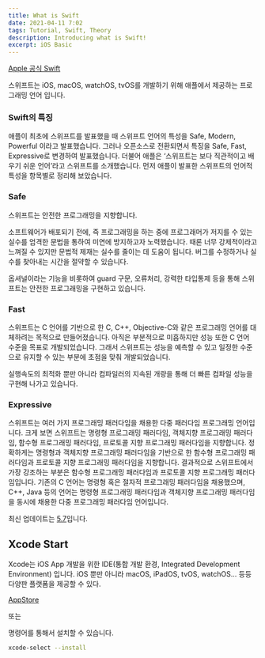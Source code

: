 ```yaml
---
title: What is Swift
date: 2021-04-11 7:02
tags: Tutorial, Swift, Theory
description: Introducing what is Swift!
excerpt: iOS Basic
---
```


[Apple 공식 Swift](https://developer.apple.com/swift/)

스위프트는 iOS, macOS, watchOS, tvOS를 개발하기 위해 애플에서 제공하는 프로그래밍 언어 입니다.

### Swift의 특징

애플이 최초에 스위프트를 발표했을 때 스위프트 언어의 특성을 Safe, Modern, Powerful 이라고 발표했습니다. 그러나 오픈소스로 전환되면서 특징을 Safe, Fast, Expressive로 변경하여 발표했습니다.
더불어 애플은 ‘스위프트는 보다 직관적이고 배우기 쉬운 언어’라고 스위프트를 소개했습니다. 먼저 애플이 발표한 스위프트의 언어적 특성을 항목별로 정리해 보았습니다.


### Safe
스위프트는 안전한 프로그래밍을 지향합니다.

소프트웨어가 배포되기 전에, 즉 프로그래밍을 하는 중에 프로그래머가 저지를 수 있는 실수를 엄격한 문법을 통하여 미연에 방지하고자 노력했습니다.
때론 너무 강제적이라고 느껴질 수 있지만 문법적 제재는 실수를 줄이는 데 도움이 됩니다. 버그를 수정하거나 실수를 찾아내는 시간을 절약할 수 있습니다.

옵셔널이라는 기능을 비롯하여 guard 구문, 오류처리, 강력한 타입통제 등을 통해 스위프트는 안전한 프로그래밍을 구현하고 있습니다.


### Fast
스위프트는 C 언어를 기반으로 한 C, C++, Objective-C와 같은 프로그래밍 언어를 대체하려는 목적으로 만들어졌습니다.
아직은 부분적으로 미흡하지만 성능 또한 C 언어 수준을 목표로 개발되었습니다.
그래서 스위프트는 성능을 예측할 수 있고 일정한 수준으로 유지할 수 있는 부분에 초점을 맞춰 개발되었습니다.

실행속도의 최적화 뿐만 아니라 컴파일러의 지속된 개량을 통해 더 빠른 컴파일 성능을 구현해 나가고 있습니다.

### Expressive
스위프트는 여러 가지 프로그래밍 패러다임을 채용한 다중 패러다임 프로그래밍 언어입니다. 크게 보면 스위프트는 명령형 프로그래밍 패러다임, 객체지향 프로그래밍 패러다임, 함수형 프로그래밍 패러다임, 프로토콜 지향 프로그래밍 패러다임을 지향합니다. 정확하게는 명령형과 객체지향 프로그래밍 패러다임을 기반으로 한 함수형 프로그래밍 패러다임과 프로토콜 지향 프로그래밍 패러다임을 지향합니다. 결과적으로 스위프트에서 가장 강조하는 부분은 함수형 프로그래밍 패러다임과 프로토콜 지향 프로그래밍 패러다임입니다.
기존의 C 언어는 명령형 혹은 절자적 프로그래밍 패러다임을 채용했으며, C++, Java 등의 언어는 명령형 프로그래밍 패러다임과 객체지향 프로그래밍 패러다임을 동시에 채용한 다중 프로그래밍 패러다임 언어입니다.

최신 업데이트는 [5.7](https://github.com/apple/swift/releases/tag/swift-5.7-RELEASE)입니다.

## Xcode Start
Xcode는 iOS App 개발을 위한 IDE(통합 개발 환경, Integrated Development Environment) 입니다.
iOS 뿐만 아니라 macOS, iPadOS, tvOS, watchOS... 등등 다양판 플랫폼을 제공할 수 있다.

[AppStore](https://apps.apple.com/kr/app/xcode/id497799835?mt=12)

또는

명령어를 통해서 설치할 수 있습니다.

```bash
xcode-select --install
```

